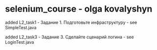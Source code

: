 # selenium_course - olga kovalyshyn

added L2_task1 - Задание 1. Подготовьте инфраструктуру - see SimpleTest.java

added L2_task3 - Задание 3. Сделайте сценарий логина - see LoginTest.java